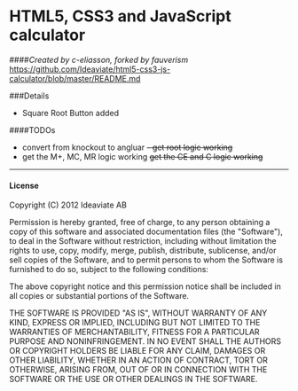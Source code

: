 # HTML5, CSS3 and JavaScript calculator
####*Created by c-eliasson, forked by fauverism*
https://github.com/Ideaviate/html5-css3-js-calculator/blob/master/README.md


###Details

- Square Root Button added


####TODOs

- convert from knockout to angluar
<strike>- get root logic working</strike>
- get the M+, MC, MR logic working
<strike>get the CE and C logic working</strike>


---


#### License 
Copyright (C) 2012 Ideaviate AB

Permission is hereby granted, free of charge, to any person obtaining a copy 
of this software and associated documentation files (the "Software"), to deal 
in the Software without restriction, including without limitation the rights 
to use, copy, modify, merge, publish, distribute, sublicense, and/or sell 
copies of the Software, and to permit persons to whom the Software is 
furnished to do so, subject to the following conditions:

The above copyright notice and this permission notice shall be included in all 
copies or substantial portions of the Software.

THE SOFTWARE IS PROVIDED "AS IS", WITHOUT WARRANTY OF ANY KIND, EXPRESS OR 
IMPLIED, INCLUDING BUT NOT LIMITED TO THE WARRANTIES OF MERCHANTABILITY, 
FITNESS FOR A PARTICULAR PURPOSE AND NONINFRINGEMENT. IN NO EVENT SHALL THE 
AUTHORS OR COPYRIGHT HOLDERS BE LIABLE FOR ANY CLAIM, DAMAGES OR OTHER LIABILITY, 
WHETHER IN AN ACTION OF CONTRACT, TORT OR OTHERWISE, ARISING FROM, OUT OF OR IN 
CONNECTION WITH THE SOFTWARE OR THE USE OR OTHER DEALINGS IN THE SOFTWARE.
